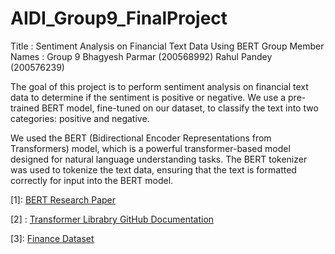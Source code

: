 # AIDI_Group9_FinalProject
Title : Sentiment Analysis on Financial Text Data Using BERT 
Group Member Names : Group 9 
Bhagyesh Parmar (200568992) 
Rahul Pandey (200576239)

The goal of this project is to perform sentiment analysis on financial text data to determine if the sentiment is positive or negative.
We use a pre-trained BERT model, fine-tuned on our dataset, to classify the text into two categories: positive and negative.

We used the BERT (Bidirectional Encoder Representations from Transformers) model, which is a powerful transformer-based model designed for natural language understanding tasks.
The BERT tokenizer was used to tokenize the text data, ensuring that the text is formatted correctly for input into the BERT model.

[1]:  [BERT Research Paper](https://arxiv.org/pdf/1810.04805)

[2] : [Transformer Librabry GitHub Documentation](https://github.com/huggingface/transformers)

[3]: [Finance Dataset](https://www.kaggle.com/datasets/prishasawhney/sentiment-analysis-evaluation-dataset)
